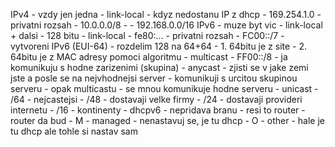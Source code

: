 IPv4 
	- vzdy jen jedna
	- link-local
		- kdyz nedostanu IP z dhcp
		- 169.254.1.0
	- privatni rozsah
		- 10.0.0.0/8
		- 
		- 192.168.0.0/16
IPv6 
	- muze byt vic
		- link-local + dalsi
	- 128 bitu
	- link-local
		- fe80:...
	- privatni rozsah
		- FC00::/7
	- vytvoreni IPv6 (EUI-64)
		- rozdelim 128 na 64+64
		- 1. 64bitu je z site
		- 2. 64bitu je z MAC adresy pomoci algoritmu
	- multicast
		- FF00::/8
		- ja komunikuju s hodne zarizenimi (skupina)
	- anycast
		- zjisti se v jake zemi jste a posle se na nejvhodnejsi server
		- komunikuji s urcitou skupinou serveru
		- opak multicastu
			- se mnou komunikuje hodne serveru
	- unicast
		- /64
			- nejcastejsi
		- /48
			- dostavaji velke firmy
		- /24
			- dostavaji provideri internetu
		- /16
			- kontinenty
	- dhcpv6
		- nepridava branu
			- resi to router
	- router da bud
		- M
			- managed
			- nenastavuj se, je tu dhcp
		- O
			- other
			- hale je tu dhcp ale tohle si nastav sam